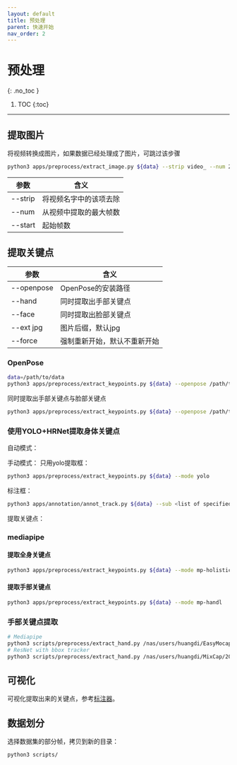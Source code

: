 ```yaml
---
layout: default
title: 预处理
parent: 快速开始
nav_order: 2
---
```


# 预处理
{: .no_toc }

1. TOC
{:toc}
---

## 提取图片

将视频转换成图片，如果数据已经处理成了图片，可跳过该步骤

```bash
python3 apps/preprocess/extract_image.py ${data} --strip video_ --num 2000 --start 0
```

|参数|含义|
|----|----|
|--strip|将视频名字中的该项去除|
|--num|从视频中提取的最大帧数|
|--start|起始帧数|

## 提取关键点

|参数|含义|
|----|----|
|--openpose|OpenPose的安装路径|
|--hand|同时提取出手部关键点|
|--face|同时提取出脸部关键点|
|--ext jpg|图片后缀，默认jpg|
|--force|强制重新开始，默认不重新开始|

### OpenPose

```bash
data=/path/to/data
python3 apps/preprocess/extract_keypoints.py ${data} --openpose /path/to/openpose
```

同时提取出手部关键点与脸部关键点
```bash
python3 apps/preprocess/extract_keypoints.py ${data} --openpose /path/to/openpose --hand --face
```

### 使用YOLO+HRNet提取身体关键点

自动模式：

手动模式：
只用yolo提取框：
```bash
python3 apps/preprocess/extract_keypoints.py ${data} --mode yolo
```

标注框：
```bash
python3 apps/annotation/annot_track.py ${data} --sub <list of specified views>
```

提取关键点：



### mediapipe

#### 提取全身关键点

```bash
python3 apps/preprocess/extract_keypoints.py ${data} --mode mp-holistic
```

#### 提取手部关键点

```bash
python3 apps/preprocess/extract_keypoints.py ${data} --mode mp-handl
```

### 手部关键点提取
```bash
# Mediapipe
python3 scripts/preprocess/extract_hand.py /nas/users/huangdi/EasyMocap-1v1h/1 --mode mediapipe
# ResNet with bbox tracker
python3 scripts/preprocess/extract_hand.py /nas/users/huangdi/MixCap/2021-10-09-01/capture-0-2 --video
```

## 可视化
可视化提取出来的关键点，参考[标注器](#关键点标注)。

## 数据划分

选择数据集的部分帧，拷贝到新的目录：

```bash
python3 scripts/
```